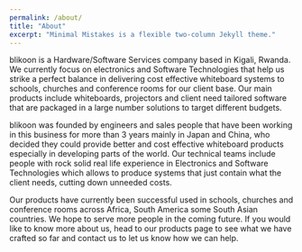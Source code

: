 ```yaml
---
permalink: /about/
title: "About"
excerpt: "Minimal Mistakes is a flexible two-column Jekyll theme."
---
```

blikoon is a Hardware/Software Services company based in Kigali, Rwanda. We currently focus on electronics and Software Technologies that help us strike a perfect balance in delivering cost effective whiteboard systems to schools, churches and conference rooms for our client base. Our main products include whiteboards, projectors and client need tailored software that are packaged in a large number solutions to target different budgets.

blikoon was founded by engineers and sales people that have been working in this business for more than 3 years mainly in Japan and China, who decided they could provide better and cost effective whiteboard products especially in developing parts of the world. Our technical teams include people with rock solid real life experience in Electronics and Software Technologies which allows to produce systems that just contain what the client needs, cutting down unneeded costs.

Our products have currently been successful used in schools, churches and conference rooms across Africa, South America some South Asian countries. We hope to serve more people in the coming future. If you would like to know more about us, head to our products page to see what we have crafted so far and contact us to let us know how we can help.
